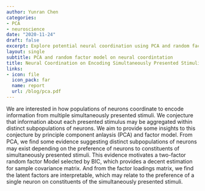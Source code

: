 ```yaml
---
author: Yunran Chen
categories:
- PCA
- neuroscience
date: "2020-11-24"
draft: false
excerpt: Explore potential neural coordination using PCA and random factor models.
layout: single
subtitle: PCA and random factor model on neural coordintation
title: Neural Coordination on Encoding Simultaneously Presented Stimuli
links:
- icon: file
  icon_pack: far
  name: report
  url: /blog/pca.pdf
---
```


We are interested in how populations of neurons coordinate to encode information from multiple simultaneously presented stimuli. We conjecture that information about each presented stimulus may be aggregated within distinct subpopulations of neurons. We aim to provide some insights to this conjecture by principle component anlaysis (PCA) and factor model. From PCA, we ﬁnd some evidence suggesting distinct subpopulations of neurons may exist depending on the preference of neurons to constituents of simultaneously presented stimuli. This evidence motivates a two-factor random factor Model selected by BIC, which provides a decent estimation for sample covariance matrix. And from the factor loadings matrix, we ﬁnd the latent factors are interpretable, which may relate to the preference of a single neuron on constituents of the simultaneously presented stimuli.